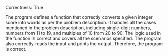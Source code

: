 Correctness: True

The program defines a function that correctly converts a given integer score into words as per the problem description. It handles all the cases mentioned in the problem description, including single-digit numbers, numbers from 11 to 19, and multiples of 10 from 20 to 90. The logic used in the function is correct and covers all the scenarios specified. The program also correctly reads the input and prints the output. Therefore, the program is correct.